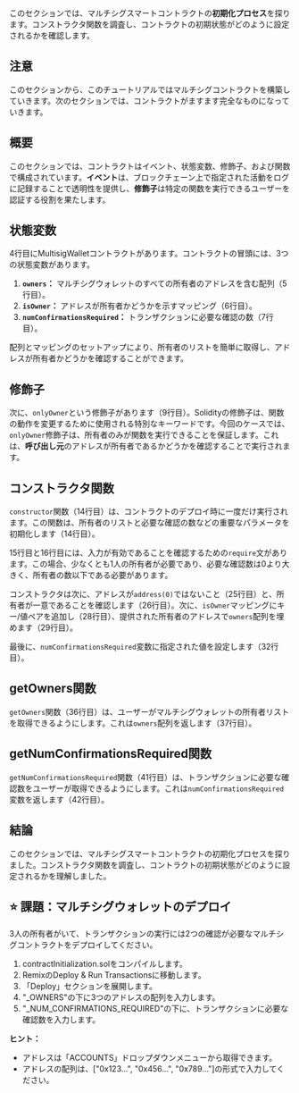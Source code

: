 このセクションでは、マルチシグスマートコントラクトの**初期化プロセス**を探ります。コンストラクタ関数を調査し、コントラクトの初期状態がどのように設定されるかを確認します。

## 注意
このセクションから、このチュートリアルではマルチシグコントラクトを構築していきます。次のセクションでは、コントラクトがますます完全なものになっていきます。

## 概要
このセクションでは、コントラクトはイベント、状態変数、修飾子、および関数で構成されています。**イベント**は、ブロックチェーン上で指定された活動をログに記録することで透明性を提供し、**修飾子**は特定の関数を実行できるユーザーを認証する役割を果たします。

## 状態変数
4行目にMultisigWalletコントラクトがあります。コントラクトの冒頭には、3つの状態変数があります。

1. **`owners`：** マルチシグウォレットのすべての所有者のアドレスを含む配列（5行目）。
2. **`isOwner`：** アドレスが所有者かどうかを示すマッピング（6行目）。
3. **`numConfirmationsRequired`：** トランザクションに必要な確認の数（7行目）。

配列とマッピングのセットアップにより、所有者のリストを簡単に取得し、アドレスが所有者かどうかを確認することができます。

## 修飾子
次に、`onlyOwner`という修飾子があります（9行目）。Solidityの修飾子は、関数の動作を変更するために使用される特別なキーワードです。今回のケースでは、`onlyOwner`修飾子は、所有者のみが関数を実行できることを保証します。これは、**呼び出し元**のアドレスが所有者であるかどうかを確認することで実行されます。

## コンストラクタ関数
`constructor`関数（14行目）は、コントラクトのデプロイ時に一度だけ実行されます。この関数は、所有者のリストと必要な確認の数などの重要なパラメータを初期化します（14行目）。

15行目と16行目には、入力が有効であることを確認するための`require`文があります。この場合、少なくとも1人の所有者が必要であり、必要な確認数は0より大きく、所有者の数以下である必要があります。

コンストラクタは次に、アドレスが`address(0)`ではないこと（25行目）と、所有者が一意であることを確認します（26行目）。次に、`isOwner`マッピングにキー/値ペアを追加し（28行目）、提供された所有者のアドレスで`owners`配列を埋めます（29行目）。

最後に、`numConfirmationsRequired`変数に指定された値を設定します（32行目）。

## getOwners関数
`getOwners`関数（36行目）は、ユーザーがマルチシグウォレットの所有者リストを取得できるようにします。これは`owners`配列を返します（37行目）。

## getNumConfirmationsRequired関数
`getNumConfirmationsRequired`関数（41行目）は、トランザクションに必要な確認数をユーザーが取得できるようにします。これは`numConfirmationsRequired`変数を返します（42行目）。

## 結論
このセクションでは、マルチシグスマートコントラクトの初期化プロセスを探りました。コンストラクタ関数を調査し、コントラクトの初期状態がどのように設定されるかを理解しました。

## ⭐️ 課題：マルチシグウォレットのデプロイ
3人の所有者がいて、トランザクションの実行には2つの確認が必要なマルチシグコントラクトをデプロイしてください。

1. contractInitialization.solをコンパイルします。
2. RemixのDeploy & Run Transactionsに移動します。
3. 「Deploy」セクションを展開します。
4. "_OWNERS"の下に3つのアドレスの配列を入力します。
5. "_NUM_CONFIRMATIONS_REQUIRED"の下に、トランザクションに必要な確認数を入力します。

**ヒント：**
- アドレスは「ACCOUNTS」ドロップダウンメニューから取得できます。
- アドレスの配列は、["0x123...", "0x456...", "0x789..."]の形式で入力してください。
